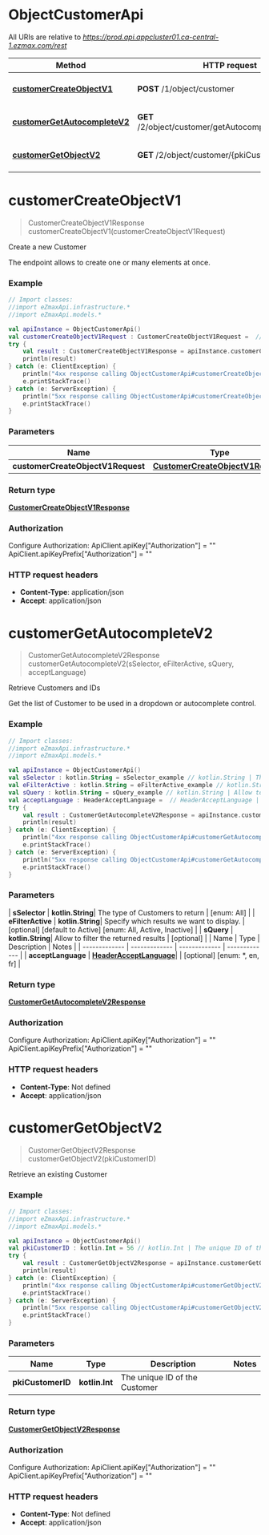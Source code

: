 # ObjectCustomerApi

All URIs are relative to *https://prod.api.appcluster01.ca-central-1.ezmax.com/rest*

| Method | HTTP request | Description |
| ------------- | ------------- | ------------- |
| [**customerCreateObjectV1**](ObjectCustomerApi.md#customerCreateObjectV1) | **POST** /1/object/customer | Create a new Customer |
| [**customerGetAutocompleteV2**](ObjectCustomerApi.md#customerGetAutocompleteV2) | **GET** /2/object/customer/getAutocomplete/{sSelector} | Retrieve Customers and IDs |
| [**customerGetObjectV2**](ObjectCustomerApi.md#customerGetObjectV2) | **GET** /2/object/customer/{pkiCustomerID} | Retrieve an existing Customer |


<a id="customerCreateObjectV1"></a>
# **customerCreateObjectV1**
> CustomerCreateObjectV1Response customerCreateObjectV1(customerCreateObjectV1Request)

Create a new Customer

The endpoint allows to create one or many elements at once.

### Example
```kotlin
// Import classes:
//import eZmaxApi.infrastructure.*
//import eZmaxApi.models.*

val apiInstance = ObjectCustomerApi()
val customerCreateObjectV1Request : CustomerCreateObjectV1Request =  // CustomerCreateObjectV1Request | 
try {
    val result : CustomerCreateObjectV1Response = apiInstance.customerCreateObjectV1(customerCreateObjectV1Request)
    println(result)
} catch (e: ClientException) {
    println("4xx response calling ObjectCustomerApi#customerCreateObjectV1")
    e.printStackTrace()
} catch (e: ServerException) {
    println("5xx response calling ObjectCustomerApi#customerCreateObjectV1")
    e.printStackTrace()
}
```

### Parameters
| Name | Type | Description  | Notes |
| ------------- | ------------- | ------------- | ------------- |
| **customerCreateObjectV1Request** | [**CustomerCreateObjectV1Request**](CustomerCreateObjectV1Request.md)|  | |

### Return type

[**CustomerCreateObjectV1Response**](CustomerCreateObjectV1Response.md)

### Authorization


Configure Authorization:
    ApiClient.apiKey["Authorization"] = ""
    ApiClient.apiKeyPrefix["Authorization"] = ""

### HTTP request headers

 - **Content-Type**: application/json
 - **Accept**: application/json

<a id="customerGetAutocompleteV2"></a>
# **customerGetAutocompleteV2**
> CustomerGetAutocompleteV2Response customerGetAutocompleteV2(sSelector, eFilterActive, sQuery, acceptLanguage)

Retrieve Customers and IDs

Get the list of Customer to be used in a dropdown or autocomplete control.

### Example
```kotlin
// Import classes:
//import eZmaxApi.infrastructure.*
//import eZmaxApi.models.*

val apiInstance = ObjectCustomerApi()
val sSelector : kotlin.String = sSelector_example // kotlin.String | The type of Customers to return
val eFilterActive : kotlin.String = eFilterActive_example // kotlin.String | Specify which results we want to display.
val sQuery : kotlin.String = sQuery_example // kotlin.String | Allow to filter the returned results
val acceptLanguage : HeaderAcceptLanguage =  // HeaderAcceptLanguage | 
try {
    val result : CustomerGetAutocompleteV2Response = apiInstance.customerGetAutocompleteV2(sSelector, eFilterActive, sQuery, acceptLanguage)
    println(result)
} catch (e: ClientException) {
    println("4xx response calling ObjectCustomerApi#customerGetAutocompleteV2")
    e.printStackTrace()
} catch (e: ServerException) {
    println("5xx response calling ObjectCustomerApi#customerGetAutocompleteV2")
    e.printStackTrace()
}
```

### Parameters
| **sSelector** | **kotlin.String**| The type of Customers to return | [enum: All] |
| **eFilterActive** | **kotlin.String**| Specify which results we want to display. | [optional] [default to Active] [enum: All, Active, Inactive] |
| **sQuery** | **kotlin.String**| Allow to filter the returned results | [optional] |
| Name | Type | Description  | Notes |
| ------------- | ------------- | ------------- | ------------- |
| **acceptLanguage** | [**HeaderAcceptLanguage**](.md)|  | [optional] [enum: *, en, fr] |

### Return type

[**CustomerGetAutocompleteV2Response**](CustomerGetAutocompleteV2Response.md)

### Authorization


Configure Authorization:
    ApiClient.apiKey["Authorization"] = ""
    ApiClient.apiKeyPrefix["Authorization"] = ""

### HTTP request headers

 - **Content-Type**: Not defined
 - **Accept**: application/json

<a id="customerGetObjectV2"></a>
# **customerGetObjectV2**
> CustomerGetObjectV2Response customerGetObjectV2(pkiCustomerID)

Retrieve an existing Customer



### Example
```kotlin
// Import classes:
//import eZmaxApi.infrastructure.*
//import eZmaxApi.models.*

val apiInstance = ObjectCustomerApi()
val pkiCustomerID : kotlin.Int = 56 // kotlin.Int | The unique ID of the Customer
try {
    val result : CustomerGetObjectV2Response = apiInstance.customerGetObjectV2(pkiCustomerID)
    println(result)
} catch (e: ClientException) {
    println("4xx response calling ObjectCustomerApi#customerGetObjectV2")
    e.printStackTrace()
} catch (e: ServerException) {
    println("5xx response calling ObjectCustomerApi#customerGetObjectV2")
    e.printStackTrace()
}
```

### Parameters
| Name | Type | Description  | Notes |
| ------------- | ------------- | ------------- | ------------- |
| **pkiCustomerID** | **kotlin.Int**| The unique ID of the Customer | |

### Return type

[**CustomerGetObjectV2Response**](CustomerGetObjectV2Response.md)

### Authorization


Configure Authorization:
    ApiClient.apiKey["Authorization"] = ""
    ApiClient.apiKeyPrefix["Authorization"] = ""

### HTTP request headers

 - **Content-Type**: Not defined
 - **Accept**: application/json

